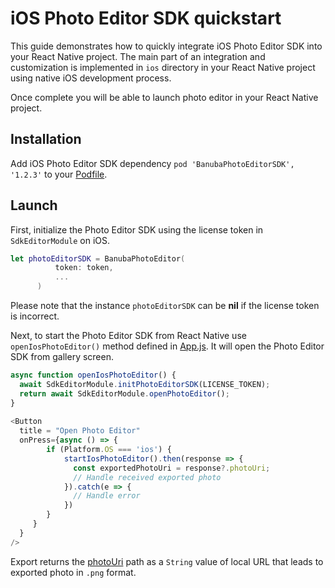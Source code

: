 # iOS Photo Editor SDK quickstart

This guide demonstrates how to quickly integrate iOS Photo Editor SDK into your React Native project.
The main part of an integration and customization is implemented in ```ios``` directory
in your React Native project using native iOS development process.

Once complete you will be able to launch photo editor in your React Native project.

## Installation

Add iOS Photo Editor SDK dependency ```pod 'BanubaPhotoEditorSDK', '1.2.3'``` to your [Podfile](../ios/Podfile).

## Launch
First, initialize the Photo Editor SDK using the license token in ```SdkEditorModule``` on iOS.
```swift
let photoEditorSDK = BanubaPhotoEditor(
          token: token,
          ...
      )
```
Please note that the instance ```photoEditorSDK``` can be **nil** if the license token is incorrect.

Next, to start the Photo Editor SDK from React Native use ```openIosPhotoEditor()``` method defined in [App.js](../App.js#L34).
It will open the Photo Editor SDK from gallery screen.
```javascript
async function openIosPhotoEditor() {
  await SdkEditorModule.initPhotoEditorSDK(LICENSE_TOKEN);
  return await SdkEditorModule.openPhotoEditor();
}
       
<Button
  title = "Open Photo Editor"
  onPress={async () => {
		if (Platform.OS === 'ios') {
			startIosPhotoEditor().then(response => {
			  const exportedPhotoUri = response?.photoUri;
			  // Handle received exported photo
			}).catch(e => {
			  // Handle error
			})
		} 
     }
  }
/>
 ```
Export returns the [photoUri](../App.js#L92) path as a ```String``` value of local URL that leads to exported photo in ```.png``` format.